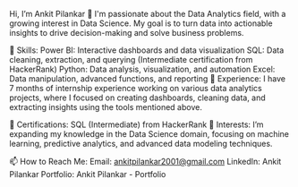 Hi, I’m Ankit Pilankar 👋
I'm passionate about the Data Analytics field, with a growing interest in Data Science. My goal is to turn data into actionable insights to drive decision-making and solve business problems.

🚀 Skills:
Power BI: Interactive dashboards and data visualization
SQL: Data cleaning, extraction, and querying (Intermediate certification from HackerRank)
Python: Data analysis, visualization, and automation
Excel: Data manipulation, advanced functions, and reporting
💼 Experience:
I have 7 months of internship experience working on various data analytics projects, where I focused on creating dashboards, cleaning data, and extracting insights using the tools mentioned above.

📜 Certifications:
SQL (Intermediate) from HackerRank
👀 Interests:
I’m expanding my knowledge in the Data Science domain, focusing on machine learning, predictive analytics, and advanced data modeling techniques.

📫 How to Reach Me:
Email: ankitpilankar2001@gmail.com
LinkedIn: Ankit Pilankar
Portfolio: Ankit Pilankar - Portfolio

